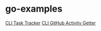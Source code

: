 # go-examples

[CLI Task Tracker](https://github.com/anilonayy/go-examples/tree/master/task-tracker-cli)
[CLI GitHub Activity Getter](https://github.com/anilonayy/go-examples/tree/master/github-user-activity)
